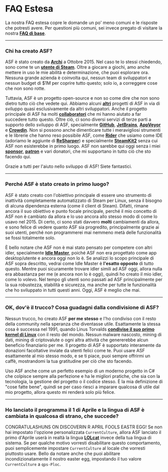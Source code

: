 # FAQ Estesa

La nostra FAQ estesa copre le domande un po' meno comuni e le risposte che potresti avere. Per questioni più comuni, sei invece pregato di visitare la nostra **[FAQ di base](https://github.com/JustArchiNET/ArchiSteamFarm/wiki/FAQ)**.

---

### Chi ha creato ASF?

ASF è stato creato da **[Archi](https://github.com/JustArchi)** a Ottobre 2015. Nel caso te lo stessi chiedendo, sono come te un **[utente di Steam](https://steamcommunity.com/profiles/76561198006963719)**. Oltre a giocare a giochi, amo anche mettere in uso le mie abilità e determinazione, che puoi esplorare ora. Nessuna grande azienda è coinvolta qui, nessun team di sviluppatori e nessun budget di $1M per coprire tutto questo; solo io, a correggere cose che non sono rotte.

Tuttavia, ASF è un progetto open-source e non so come dire che non sono dietro tutto ciò che vedete qui. Abbiamo alcuni **[altri](https://github.com/JustArchiNET?q=ASF-)** progetti di ASF in via di sviluppo quasi esclusivamente da altri sviluppatori. Anche il progetto principale di ASF ha molti **[collaboratori](https://github.com/JustArchiNET/ArchiSteamFarm/graphs/contributors)** che mi hanno aiutato a far succedere tutto questo. Oltre ciò, ci sono diversi servizi di terze parti a supporto dello sviluppo di ASF, specialmente **[GitHub](https://github.com)**, **[JetBrains](https://www.jetbrains.com)**, **[AppVeyor](https://www.appveyor.com)** e **[Crowdin](https://crowdin.com)**. Non si possono anche dimenticare tutte i meravigliosi strumenti e le librerie che hanno reso possibile ASF, come **[Rider](https://www.jetbrains.com/rider)** che usiamo come IDE (adoriamo le aggiunte di **[ReSharper](https://www.jetbrains.com/resharper)**) e specialmente **[SteamKit2](https://github.com/SteamRE/SteamKit)** senza cui ASF non esisterebbe in primo luogo. ASF non sarebbe qui oggi senza i miei **[sponsor](https://github.com/sponsors/JustArchi)**, **[patron](https://www.patreon.com/JustArchi)** e vari donatori, che mi supportano in tutto ciò che sto facendo qui.

Grazie a tutti per l'aiuto nello sviluppo di ASF! Siete fantastici.

---

### Perché ASF è stato creato in primo luogo?

ASF è stato creato con l'obiettivo principale di essere uno strumento di inattività completamente automatizzato di Steam per Linux, senza il bisogno di alcuna dipendenza esterna (come il client di Steam). Difatti, rimane ancora il suo obiettivo e punto focale principale, perché il mio concetto di ASF non è cambiato da allora e lo uso ancora allo stesso modo di come lo usavo nel 2015. Di certo, ci sono stati davvero **molti** cambiamenti da allora, e sono felice di vedere quanto ASF sia progredito, principalmente grazie ai suoi utenti, perché non programmerei mai nemmeno metà delle funzionalità se fossi totalmente solo.

È bello notare che ASF non è mai stato pensato per competere con altri idler, specialmente **[Idle Master](https://www.steamidlemaster.com)**, poiché ASF non era progettato come app desktop/utente e ancora oggi non lo è. Se analizzi lo scopo principale di ASF sopra descritto, vedrai come Idle Master è **l'esatto opposto** di tutto questo. Mentre puoi sicuramente trovare idler simili ad ASF oggi, allora nulla era abbastanza per me (e ancora non lo è oggi), quindi ho creato il mio idler, come lo volevo. Nel tempo gli utenti sono passati ad ASF principalmente per la sua robustezza, stabilità e sicurezza, ma anche per tutte le funzionalità che ho sviluppato in tutti questi anni. Oggi, ASF è meglio che mai.

---

### OK, dov'è il trucco? Cosa guadagni dalla condivisione di ASF?

Nessun trucco, ho creato ASF **per me stesso** e l'ho condiviso con il resto della community nella speranza che diventasse utile. Esattamente la stessa cosa è successa nel 1991, quando Linus Torvalds **[condivise il suo primo kernel di Linux](https://groups.google.com/forum/#!msg/comp.os.Minix/dlNtH7RRrGA/SwRavCzVE7gJ)** con il resto del mondo. Nessun malware nascosto, mining di dati, mining di criptovalute o ogni altra attività che genererebbe alcun beneficio finanziario per me. Il progetto di ASF è supportato interamente da donazioni facoltative inviate da utenti felici come te. Puoi usare ASF esattamente al mio stesso modo, e se ti piace, puoi sempre offrirmi un caffè, mostrandomi la tua gratitudine per ciò che sto facendo.

Uso ASF anche come un perfetto esempio di un moderno progetto in C# che colpisce sempre alla perfezione e ha le migliori pratiche, che sia con la tecnologia, la gestione del progetto o il codice stesso. È la mia definizione di "cose fatte bene", quindi se per caso riesci a imparare qualcosa di utile dal mio progetto, allora questo mi renderà solo più felice.

---

### Ho lanciato il programma il 1 di Aprile e la lingua di ASF è cambiata in qualcosa di strano, che succede?

CONGRATULASHUNS ON DISCOVERIN R APRIL FOOLS EASTR EGG! Se non hai impostato l'opzione personalizzata `CurrentCulture`, allora ASF lanciato il primo d'Aprile userà in realtà la lingua **[LOLcat](https://en.wikipedia.org/wiki/Lolcat)** invece della tua lingua di sistema. Se per qualche motivo vorresti disabilitare questo comportamento, puoi semplicemente impostare `CurrentCulture` al locale che vorresti piuttosto usare. Bello da notare anche che puoi abilitare incondizionatamente il nostro easter egg, impostando il tuo valore `CurrentCulture` a `qps-Ploc`.